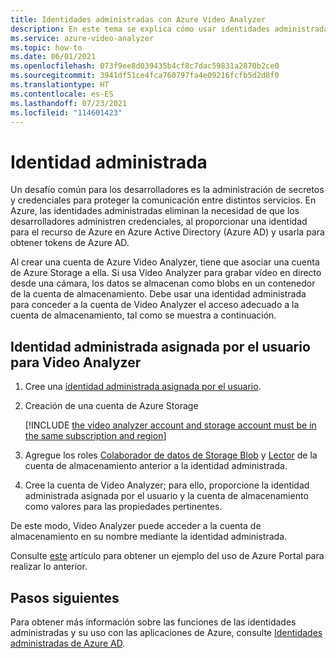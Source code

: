 ```yaml
---
title: Identidades administradas con Azure Video Analyzer
description: En este tema se explica cómo usar identidades administradas con Azure Video Analyzer.
ms.service: azure-video-analyzer
ms.topic: how-to
ms.date: 06/01/2021
ms.openlocfilehash: 073f9ee8d039435b4cf8c7dac59831a2870b2ce0
ms.sourcegitcommit: 3941df51ce4fca760797fa4e09216fcfb5d2d8f0
ms.translationtype: HT
ms.contentlocale: es-ES
ms.lasthandoff: 07/23/2021
ms.locfileid: "114601423"
---
```

# <a name="managed-identity"></a>Identidad administrada

Un desafío común para los desarrolladores es la administración de secretos y credenciales para proteger la comunicación entre distintos servicios. En Azure, las identidades administradas eliminan la necesidad de que los desarrolladores administren credenciales, al proporcionar una identidad para el recurso de Azure en Azure Active Directory (Azure AD) y usarla para obtener tokens de Azure AD.

Al crear una cuenta de Azure Video Analyzer, tiene que asociar una cuenta de Azure Storage a ella. Si usa Video Analyzer para grabar vídeo en directo desde una cámara, los datos se almacenan como blobs en un contenedor de la cuenta de almacenamiento. Debe usar una identidad administrada para conceder a la cuenta de Video Analyzer el acceso adecuado a la cuenta de almacenamiento, tal como se muestra a continuación.


## <a name="user-assigned-managed-identity-for-video-analyzer"></a>Identidad administrada asignada por el usuario para Video Analyzer

1. Cree una [identidad administrada asignada por el usuario](../../active-directory/managed-identities-azure-resources/how-to-manage-ua-identity-portal.md#create-a-user-assigned-managed-identity).

1. Creación de una cuenta de Azure Storage

   [!INCLUDE [the video analyzer account and storage account must be in the same subscription and region](./includes/note-account-storage-same-subscription.md)]

1. Agregue los roles [Colaborador de datos de Storage Blob](../../role-based-access-control/built-in-roles.md#storage-blob-data-contributor) y [Lector](../../role-based-access-control/built-in-roles.md#reader) de la cuenta de almacenamiento anterior a la identidad administrada.

1. Cree la cuenta de Video Analyzer; para ello, proporcione la identidad administrada asignada por el usuario y la cuenta de almacenamiento como valores para las propiedades pertinentes.

De este modo, Video Analyzer puede acceder a la cuenta de almacenamiento en su nombre mediante la identidad administrada.

Consulte [este](create-video-analyzer-account.md) artículo para obtener un ejemplo del uso de Azure Portal para realizar lo anterior.


## <a name="next-steps"></a>Pasos siguientes

Para obtener más información sobre las funciones de las identidades administradas y su uso con las aplicaciones de Azure, consulte [Identidades administradas de Azure AD](../../active-directory/managed-identities-azure-resources/overview.md).
